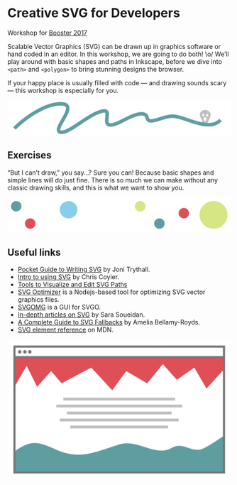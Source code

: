 # Creative SVG for Developers

Workshop for [Booster 2017](https://www.boosterconf.no/talks/860)

Scalable Vector Graphics (SVG) can be drawn up in graphics software or hand coded in an editor. In this workshop, we are going to do both! \o/ We’ll play around with basic shapes and paths in Inkscape, before we dive into `<path>` and `<polygon>` to bring stunning designs the browser.

If your happy place is usually filled with code — and drawing sounds scary — this workshop is especially for you.

![Scribbled line with a ghost.](scary.svg)

## Exercises

“But I can’t draw,” you say…? Sure you can! Because basic shapes and simple lines will do just fine. There is so much we can make without any classic drawing skills, and this is what we want to show you.

![Colourful circles.](circles.svg)

## Useful links

* [Pocket Guide to Writing SVG](http://svgpocketguide.com/book/) by Joni Trythall.
* [Intro to using SVG](https://css-tricks.com/using-svg/) by Chris Coyier.
* [Tools to Visualize and Edit SVG Paths](https://css-tricks.com/tools-visualize-edit-svg-paths-kinda/)
* [SVG Optimizer](https://github.com/svg/svgo) is a Nodejs-based tool for optimizing SVG vector graphics files.
* [SVGOMG](https://jakearchibald.github.io/svgomg/) is a GUI for SVGO.
* [In-depth articles on SVG](https://sarasoueidan.com/tags/svg/) by Sara Soueidan.
* [A Complete Guide to SVG Fallbacks](https://css-tricks.com/a-complete-guide-to-svg-fallbacks/) by Amelia Bellamy-Royds.
* [SVG element reference](https://developer.mozilla.org/en-US/docs/Web/SVG/Element) on MDN.

![Browser with dummy design.](browser.svg)
